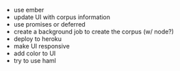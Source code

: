 - use ember
- update UI with corpus information
- use promises or deferred
- create a background job to create the corpus (w/ node?)
- deploy to heroku
- make UI responsive
- add color to UI
- try to use haml
